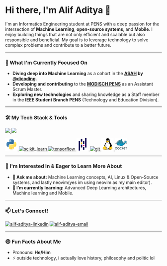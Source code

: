 # Hi there, I'm Alif Aditya 👋

I'm an Informatics Engineering student at PENS with a deep passion for the intersection of **Machine Learning**, **open-source systems**, and **Mobile**. I enjoy building things that are not only efficient and scalable but also responsible and beneficial. My goal is to leverage technology to solve complex problems and contribute to a better future.

---

### 🚀 What I'm Currently Focused On

* **Diving deep into Machine Learning** as a cohort in the **[ASAH](https://www.dicoding.com/asah) by [@dicoding](https://github.com/dicodingacademy)**.
* **Developing and contributing** to the **[MODISCH PENS](https://github.com/pens-pbl)** as an Assistant Scrum Master.
* **Exploring new technologies** and sharing knowledge as a Staff member in the **IEEE Student Branch PENS** (Technology and Education Division).

---

### 🛠️ My Tech Stack & Tools
  <p align="left">
    <a href="https://github.com/dimasmds">
      <img height="180em" src="https://github-readme-stats-eight-theta.vercel.app/api?username=lfiathan&show_icons=true&theme=algolia&include_all_commits=true&count_private=true"/>
      <img height="180em" src="https://github-readme-stats-eight-theta.vercel.app/api/top-langs/?username=lfiathan&layout=compact&langs_count=8&theme=algolia"/>
    </a>
  </p>
<p align="left">
  <a href="https://www.python.org" target="_blank" rel="noreferrer"> <img src="https://raw.githubusercontent.com/devicons/devicon/master/icons/python/python-original.svg" alt="python" width="40" height="40"/> </a>
  <a href="https://scikit-learn.org/" target="_blank" rel="noreferrer"> <img src="https://upload.wikimedia.org/wikipedia/commons/0/05/Scikit_learn_logo_small.svg" alt="scikit_learn" width="40" height="40"/> </a>
  <a href="https://www.tensorflow.org" target="_blank" rel="noreferrer"> <img src="https://www.vectorlogo.zone/logos/tensorflow/tensorflow-icon.svg" alt="tensorflow" width="40" height="40"/> </a>
  <a href="https://pandas.pydata.org/" target="_blank" rel="noreferrer"> <img src="https://raw.githubusercontent.com/devicons/devicon/master/icons/pandas/pandas-original.svg" alt="pandas" width="40" height="40"/> </a>
  <a href="https://git-scm.com/" target="_blank" rel="noreferrer"> <img src="https://www.vectorlogo.zone/logos/git-scm/git-scm-icon.svg" alt="git" width="40" height="40"/> </a>
  <a href="https://www.linux.org/" target="_blank" rel="noreferrer"> <img src="https://raw.githubusercontent.com/devicons/devicon/master/icons/linux/linux-original.svg" alt="linux" width="40" height="40"/> </a>
  <a href="https://www.docker.com/" target="_blank" rel="noreferrer"> <img src="https://raw.githubusercontent.com/devicons/devicon/master/icons/docker/docker-original-wordmark.svg" alt="docker" width="40" height="40"/> </a>
</p>

---

### 🌱 I'm Interested In & Eager to Learn More About

* **💬 Ask me about:** Machine Learning concepts, AI, Linux & Open-Source systems, and lastly neovim(yes im using neovim as my main editor).
* **🌱 I’m currently learning:** Advanced Deep Learning architectures, Machine learning and Mobile.

---

### 📫 Let's Connect!

<p align="left">
<a href="https://www.linkedin.com/in/alif-aditya-isallyouneed" target="blank"><img align="center" src="https://raw.githubusercontent.com/rahuldkjain/github-profile-readme-generator/master/src/images/icons/Social/linked-in-alt.svg" alt="alif-aditya-linkedin" height="30" width="40" /></a>
<a href="mailto:muhammadalifaditya92@gmail.com" target="blank"><img align="center" src="https://www.svgrepo.com/show/303161/gmail-icon-logo.svg" alt="alif-aditya-email" height="40" width="40" /></a>
</p>

---

### 😄 Fun Facts About Me

* Pronouns: **He/Him**
* ⚡ outside technology, i actually love history, philosophy and politic lol
